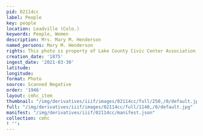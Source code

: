```yaml
---
pid: 02114cc
label: People
key: people
location: Leadville (Colo.)
keywords: People, Women
description: Mrs. Mary M. Henderson
named_persons: Mary M. Henderson
rights: This photo is property of Lake County Civic Center Association.
creation_date: '1875'
ingest_date: '2021-03-30'
latitude: 
longitude: 
format: Photo
source: Scanned Negative
order: '1946'
layout: cmhc_item
thumbnail: "/img/derivatives/iiif/images/02114cc/full/250,/0/default.jpg"
full: "/img/derivatives/iiif/images/02114cc/full/1140,/0/default.jpg"
manifest: "/img/derivatives/iiif/02114cc/manifest.json"
collection: cmhc
! '': 
---
```

